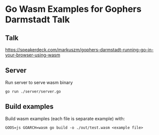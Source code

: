 # Go Wasm Examples for Gophers Darmstadt Talk

## Talk

https://speakerdeck.com/markuszm/gophers-darmstadt-running-go-in-your-browser-using-wasm

## Server

Run server to serve wasm binary

`go run ./server/server.go`

## Build examples

Build wasm examples (each file is separate example) with:

`GOOS=js GOARCH=wasm go build -o ./out/test.wasm <example file>`
